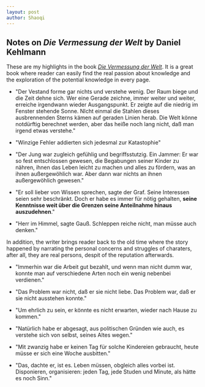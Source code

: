 ```yaml
---
layout: post
author: Shaoqi
---
```

## Notes on *Die Vermessung der Welt* by Daniel Kehlmann
These are my highlights in the book *[Die Vermessung der Welt](https://de.wikipedia.org/wiki/Die_Vermessung_der_Welt)*. It is a great book where reader can easily find the real passion about knowledge and the exploration of the potential knowledge in every page. 

- "Der Vestand forme gar nichts und verstehe wenig. Der Raum biege und die Zeit dehne sich. Wer eine Gerade zeichne, immer weiter und weiter, erreiche irgendwann wieder Ausgangspunkt. Er zeigte auf die niedrig im Fenster stehende Sonne. NIcht einmal die Stahlen dieses ausbrennenden Sterns kämen auf geraden Linien herab. Die Welt könne notdürftig berechnet werden, aber das heiße noch lang nicht, daß man irgend etwas verstehe."

- "Winzige Fehler addierten sich jedesmal zur Katastophie"

- "Der Jung war zugleich gefühlig und begriffsstutzig. Ein Jammer: Er war so fest entschlossen gewesen, die Begabungen seiner Kinder zu nähren, ihnen das Leben leicht zu machen und alles zu fördern, was an ihnen außergewöhlich war. Aber dann war nichts an ihnen außergewöhlich gewesen."

- "Er soll lieber von Wissen sprechen, sagte der Graf. Seine Interessen seien sehr beschränkt. Doch er habe es immer für nötig gehalten, **seine Kenntnisse weit über die Grenzen seine Anteilnahme hinaus auszudehnen**."

- "Herr im Himmel, sagte Gauß. Schleppen reiche nicht, man müsse auch denken."


In addition, the writer brings reader back to the old time where the story happened by narrating the personal concerns and struggles of charaters, after all, they are real persons, despit of the reputation afterwards.

- "Immerhin war die Arbeit gut bezahlt, und wenn man nicht dumm war, konnte man auf verschiedene Arten noch ein wenig nebenbei verdienen."

- "Das Problem war nicht, daß er sie nicht liebe. Das Problem war, daß er sie nicht ausstehen konnte."

- "Um ehrlich zu sein, er könnte es nicht erwarten, wieder nach Hause zu kommen."

- "Natürlich habe er abgesagt, aus politischen Gründen wie auch, es verstehe sich von selbst, seines Altes wegen."

- "Mit zwanzig habe er keinen Tag für solche Kindereien gebraucht, heute müsse er sich eine Woche ausbitten."

- "Das, dachte er, ist es. Leben müssen, obgleich alles vorbei ist. Disponieren, organisieren: jeden Tag, jede Studen und Minute, als hätte es noch Sinn."